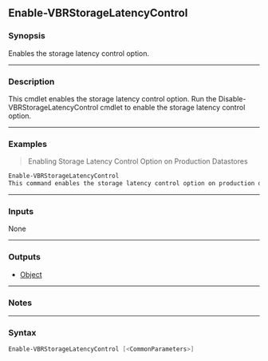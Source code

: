Enable-VBRStorageLatencyControl
-------------------------------

### Synopsis
Enables the storage latency control option.

---

### Description

This cmdlet enables the storage latency control option.
Run the Disable-VBRStorageLatencyControl cmdlet to enable the storage latency control option.

---

### Examples
> Enabling Storage Latency Control Option on Production Datastores

```PowerShell
Enable-VBRStorageLatencyControl
This command enables the storage latency control option on production datastores.
```

---

### Inputs
None

---

### Outputs
* [Object](https://learn.microsoft.com/en-us/dotnet/api/System.Object)

---

### Notes

---

### Syntax
```PowerShell
Enable-VBRStorageLatencyControl [<CommonParameters>]
```
